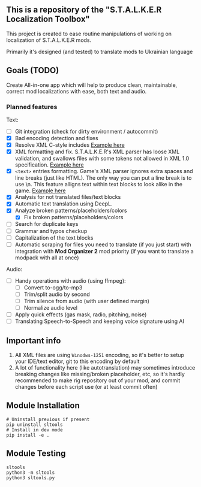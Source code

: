 ## This is a repository of the "S.T.A.L.K.E.R Localization Toolbox"
This project is created to ease routine manipulations of working on localization
of S.T.A.L.K.E.R mods.

Primarily it's designed (and tested) to translate mods to Ukrainian language

## Goals (TODO)
Create All-in-one app which will help to produce clean, maintainable, correct
mod localizations with ease, both text and audio.

### Planned features
Text:
- [ ] Git integration (check for dirty environment / autocommit)
- [x] Bad encoding detection and fixes
- [x] Resolve XML C-style includes [Example here](examples/c-style-xml-includes.md)
- [x] XML formatting and fix. S.T.A.L.K.E.R's XML parser has loose XML validation,
    and swallows files with some tokens not allowed in XML 1.0 specification.
    [Example here](examples/non-standard-xml-fix.md)
- [x] `<text>` entries formatting. Game's XML parser ignores extra spaces and line
    breaks (just like HTML). The only way you can put a line break is to use \n.
    This feature alligns text within text blocks to look alike in the game.
    [Example here](examples/text-entry-formatting.md)
- [x] Analysis for not translated files/text blocks
- [x] Automatic text translation using DeepL.
- [x] Analyze broken patterns/placeholders/colors
    - [x] Fix broken patterns/placeholders/colors
- [ ] Search for duplicate keys
- [ ] Grammar and typos checkup
- [ ] Capitalization of the text blocks
- [ ] Automatic scraping for files you need to translate (if you just start) with
    integration with **Mod Organizer 2** mod priority (if you want to translate
    a modpack with all at once)

Audio:
- [ ] Handy operations with audio (using ffmpeg):
    - [ ] Convert to-ogg/to-mp3
    - [ ] Trim/split audio by second
    - [ ] Trim silence from audio (with user defined margin)
    - [ ] Normalize audio level
- [ ] Apply quick effects (gas mask, radio, pitching, noise)
- [ ] Translating Speech-to-Speech and keeping voice signature using AI   

## Important info
1. All XML files are using `Winodws-1251` encoding, so it's better to setup your
IDE/text editor, git to this encoding by default 
2. A lot of functionality here (like autotranslation) may sometimes introduce
breaking changes like missing/broken placeholder, etc, so it's hardly
recommended to make rig repository out of your mod, and commit changes before
each script use (or at least commit often)

## Module Installation
```shell
# Uninstall previous if present
pip uninstall sltools
# Install in dev mode
pip install -e .
```
## Module Testing
```shell
sltools
python3 -m sltools
python3 sltools.py
```